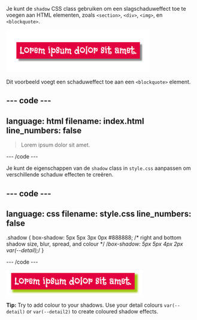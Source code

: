 Je kunt de `shadow` CSS class gebruiken om een slagschaduweffect toe te voegen aan HTML elementen, zoals `<section>`, `<div>`, `<img>`, en `<blockquote>`.

![De tekst 'Lorem ipsum dolor sit amet.' op een roze achtergrond met een slagschaduw.](images/box-shadow.png)

Dit voorbeeld voegt een schaduweffect toe aan een `<blockquote>` element.

## --- code ---

language: html
filename: index.html
line_numbers: false
--------------------------------------------------------

<main class="page">
  <section class="wrap">
    <blockquote class="secondary shadow"><p>Lorem ipsum dolor sit amet.</p></blockquote>
  </section>
</main>

\--- /code ---

Je kunt de eigenschappen van de `shadow` class in `style.css` aanpassen om verschillende schaduw effecten te creëren.

## --- code ---

language: css
filename: style.css
line_numbers: false
--------------------------------------------------------

.shadow {
box-shadow: 5px 5px 3px 0px #888888; /\* right and bottom shadow size, blur, spread, and colour \*/
/_box-shadow: 5px 5px 4px 2px var(--detail);_/
}

\--- /code ---

![De tekst 'Lorem ipsum dolor sit amet.' op een roze achtergrond met een groene slagschaduw.](images/colour-shadow.png)

**Tip:** Try to add colour to your shadows. Use your detail colours `var(--detail)` or `var(--detail2)` to create coloured shadow effects.
